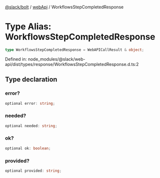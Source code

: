 [@slack/bolt](../../../../index.md) / [webApi](../index.md) / WorkflowsStepCompletedResponse

# Type Alias: WorkflowsStepCompletedResponse

```ts
type WorkflowsStepCompletedResponse = WebAPICallResult & object;
```

Defined in: node\_modules/@slack/web-api/dist/types/response/WorkflowsStepCompletedResponse.d.ts:2

## Type declaration

### error?

```ts
optional error: string;
```

### needed?

```ts
optional needed: string;
```

### ok?

```ts
optional ok: boolean;
```

### provided?

```ts
optional provided: string;
```
